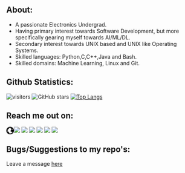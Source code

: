 ## About: 
* A passionate Electronics Undergrad. 
* Having primary interest towards Software Development, but more specifically gearing myself towards AI/ML/DL. 
* Secondary interest towards UNIX based and UNIX like Operating Systems. 
* Skilled languages: Python,C,C++,Java and Bash. 
* Skilled domains: Machine Learning, Linux and Git. 

## Github Statistics: 
![visitors](https://visitor-badge.laobi.icu/badge?page_id=ToastCoder.visitor-badge) 
![GitHub stars](https://img.shields.io/github/stars/ToastCoder/ToastCoder?style=social) 
[![Top Langs](https://github-readme-stats.vercel.app/api/top-langs/?username=ToastCoder&layout=compact&theme=dark)](https://github.com/ToastCoder/) 

## Reach me out on: 
[<img align="left"  width="20px" src="https://raw.githubusercontent.com/iconic/open-iconic/master/svg/globe.svg" />][website]
[<img align="left"  width="20px" src="https://cdn.jsdelivr.net/npm/simple-icons@v3/icons/hackerrank.svg" />][hackerrank]
[<img align="left"  width="20px" src="https://cdn.jsdelivr.net/npm/simple-icons@v3/icons/linkedin.svg" />][linkedin]
[<img align="left" width="20px" src="https://cdn.jsdelivr.net/npm/simple-icons@3.4.0/icons/gmail.svg" />][mail]
[<img align="left" width="20px" src="https://cdn.jsdelivr.net/npm/simple-icons@3.4.0/icons/github.svg" />][github]
[<img align="left" width="20px" src="https://cdn.jsdelivr.net/npm/simple-icons@3.4.0/icons/stackoverflow.svg" />][stackoverflow]
[<img align="left" width="20px" src="https://cdn.jsdelivr.net/npm/simple-icons@v3/icons/pypi.svg" />][pypi]

<br />

## Bugs/Suggestions to my repo's: 
Leave a message [here](https://t.me/ToastCoder)

[stackoverflow]:https://stackoverflow.com/users/13433089/vicky/
[website]: https://toastcoder.github.io/
[hackerrank]:https://hackerrank.com/ToastCoder/
[linkedin]: https://www.linkedin.com/in/vicky2k1/
[github]: https://github.com/ToastCoder/
[mail]: mailto:vicky.pcbasic@gmail.com
[pypi]:https://pypi.org/user/ToastCoder/
